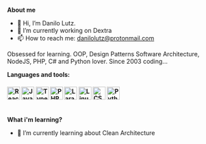 **About me**

- 👋  Hi, I’m Danilo Lutz.
- 🔭  I’m currently working on Dextra
- 📫  How to reach me: danilolutz@protonmail.com

Obsessed for learning. OOP, Design Patterns Software Architecture, NodeJS, PHP, C# and Python lover. 
Since 2003 coding...

**Languages and tools:**

<h4>
  <img alt="ReactJS" height="30" src="https://www.vectorlogo.zone/logos/reactjs/reactjs-icon.svg">
  <img alt="Javascript" height="30" src="https://cdn.iconscout.com/icon/free/png-256/javascript-2752148-2284965.png">
  <img alt="Typescript" height="30" src="https://github.com/remojansen/logo.ts/raw/master/ts.svg">
  <img alt="PHP" height="30" src="https://seeklogo.com/images/P/php-logo-ADE513E748-seeklogo.com.png">
  <img alt="Laravel" height="30" src="https://upload.wikimedia.org/wikipedia/commons/thumb/9/9a/Laravel.svg/1200px-Laravel.svg.png">
  <img alt="Linux" height="30" src="https://raw.githubusercontent.com/jakeliny/jakeliny/master/images/linux.png">
  <img alt="CSharp" height="30" src="https://github.com/learnbr/csharp/raw/master/csharp-logo.png">
  <img alt="Python" height="30" src="https://seeklogo.com/images/P/python-logo-A32636CAA3-seeklogo.com.png">
  <br />
  <br />
</h4>

**What i'm learning?**

- 🌱 I’m currently learning about Clean Architecture

<!--
Here are some ideas to get you started:

- 🔭 I’m currently working on ...
- 🌱 I’m currently learning ...
- 👯 I’m looking to collaborate on ...
- 🤔 I’m looking for help with ...
- 💬 Ask me about ...
- 📫 How to reach me: ...
- 😄 Pronouns: ...
- ⚡ Fun fact: ...
-->
